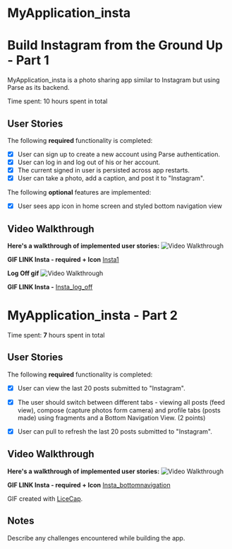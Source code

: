 # MyApplication_insta
# Build Instagram from the Ground Up - Part 1

MyApplication_insta is a photo sharing app similar to Instagram but using Parse as its backend.

Time spent: 10 hours spent in total

## User Stories

The following **required** functionality is completed:

- [x] User can sign up to create a new account using Parse authentication.
- [x] User can log in and log out of his or her account.
- [x] The current signed in user is persisted across app restarts.
- [x] User can take a photo, add a caption, and post it to "Instagram".

The following **optional** features are implemented:

- [x] User sees app icon in home screen and styled bottom navigation view

## Video Walkthrough

**Here's a walkthrough of implemented user stories:**  <img src='https://user-images.githubusercontent.com/61173798/109446412-7e21eb80-79f6-11eb-90cd-99833485b406.gif' title='Video Walkthrough' width='' alt='Video Walkthrough' />




**GIF LINK Insta - required + Icon** [Insta1](https://user-images.githubusercontent.com/61173798/109446412-7e21eb80-79f6-11eb-90cd-99833485b406.gif)




**Log Off gif** <img src='https://user-images.githubusercontent.com/61173798/109446677-f8527000-79f6-11eb-83c7-c9145fadbda0.gif' title='Video Walkthrough' width='' alt='Video Walkthrough' />


**GIF LINK Insta -** [Insta_log_off](https://user-images.githubusercontent.com/61173798/109446677-f8527000-79f6-11eb-83c7-c9145fadbda0.gif)




# MyApplication_insta - Part 2 

Time spent: **7** hours spent in total

## User Stories

The following **required** functionality is completed:

- [x] User can view the last 20 posts submitted to "Instagram".
- [x] The user should switch between different tabs - viewing all posts (feed view), compose (capture photos form camera) and profile tabs (posts made) using fragments and a Bottom Navigation View. (2 points)
- [x] User can pull to refresh the last 20 posts submitted to "Instagram".



## Video Walkthrough

**Here's a walkthrough of implemented user stories:**  <img src='https://user-images.githubusercontent.com/61173798/110281693-0de50e00-7f92-11eb-94d8-e9202d63684b.gif' title='Video Walkthrough' width='' alt='Video Walkthrough' />




**GIF LINK Insta - required + Icon** [Insta_bottomnavigation](https://user-images.githubusercontent.com/61173798/110281693-0de50e00-7f92-11eb-94d8-e9202d63684b.gif)




GIF created with [LiceCap](http://www.cockos.com/licecap/).

## Notes

Describe any challenges encountered while building the app.
